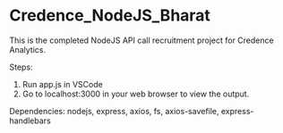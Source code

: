 # Credence_NodeJS_Bharat
This is the completed NodeJS API call recruitment project for Credence Analytics.

Steps:
1. Run app.js in VSCode
2. Go to localhost:3000 in your web browser to view the output.

Dependencies:
nodejs,
express,
axios,
fs,
axios-savefile,
express-handlebars
